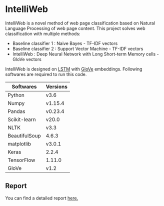 # IntelliWeb
IntelliWeb is a novel method of web page classification based on Natural Language Processing of web page content. This project solves web classification with multiple methods:
* Baseline classifier 1 : Naive Bayes - TF-IDF vectors
* Baseline classifier 2 : Support Vector Machine - TF-IDF vectors
* IntelliWeb : Deep Neural Network with Long Short-term Memory cells - GloVe vectors

IntelliWeb is designed on [LSTM](https://www.mitpressjournals.org/doi/10.1162/neco.1997.9.8.1735) with [GloVe](https://nlp.stanford.edu/projects/glove/) embeddings. Following softwares are required to run this code.

Softwares | Versions
--- | ---
Python | v3.6
Numpy| v1.15.4
Pandas | v0.23.4
Scikit-learn | v20.0
NLTK | v3.3
BeautifulSoup | 4.6.3
matplotlib | v3.0.1
Keras | 2.2.4
TensorFlow | 1.11.0
GloVe | v1.2


## Report
You can find a detailed report [here.](./reports/P08_webpageclassification_deeplearning.pdf)
